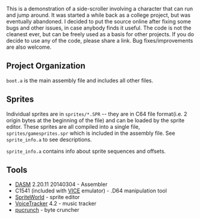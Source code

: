 This is a demonstration of a side-scroller involving a character that can run and jump around. It was started a while back as a college project, but was eventually abandoned. I decided to put the source online after fixing some bugs and other issues, in case anybody finds it useful. The code is not the cleanest ever, but can be freely used as a basis for other projects. If you do decide to use any of the code, please share a link. Bug fixes/improvements are also welcome.

Project Organization
--------------------

`boot.a` is the main assembly file and includes all other files.


Sprites
-------
Individual sprites are in `sprites/*.SPR` -- they are in C64 file format(i.e. 2 origin bytes at the beginning of the file) and can be loaded by the sprite editor.
These sprites are all compiled into a single file, `sprites/gamesprites.spr` which is included in the assembly file. See `sprite_info.a` to see descriptions.

`sprite_info.a` contains info about sprite sequences and offsets.


Tools
-----

* [DASM](http://sourceforge.net/projects/dasm-dillon/) 2.20.11 20140304 - Assembler
* C1541 (included with [VICE](http://vice-emu.sourceforge.net/) emulator) - .D64 manipulation tool
* [SpriteWorld](http://csdb.dk/release/?id=31201) - sprite editor
* [VoiceTracker](http://csdb.dk/release/?id=2665) 4.2 - music tracker
* [pucrunch](https://github.com/mist64/pucrunch) - byte cruncher

